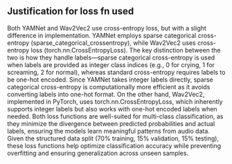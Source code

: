 ## Justification for loss fn used
Both YAMNet and Wav2Vec2 use cross-entropy loss, but with a slight difference in implementation. YAMNet employs sparse categorical cross-entropy (sparse_categorical_crossentropy), while Wav2Vec2 uses cross-entropy loss (torch.nn.CrossEntropyLoss). The key distinction between the two is how they handle labels—sparse categorical cross-entropy is used when labels are provided as integer class indices (e.g., 0 for crying, 1 for screaming, 2 for normal), whereas standard cross-entropy requires labels to be one-hot encoded. Since YAMNet takes integer labels directly, sparse categorical cross-entropy is computationally more efficient as it avoids converting labels into one-hot format. On the other hand, Wav2Vec2, implemented in PyTorch, uses torch.nn.CrossEntropyLoss, which inherently supports integer labels but also works with one-hot encoded labels when needed. Both loss functions are well-suited for multi-class classification, as they minimize the divergence between predicted probabilities and actual labels, ensuring the models learn meaningful patterns from audio data. Given the structured data split (70% training, 15% validation, 15% testing), these loss functions help optimize classification accuracy while preventing overfitting and ensuring generalization across unseen samples.
